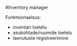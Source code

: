 #Inventory manager

Funktsionaalsus:
* inventari loetelu
* asukohtade/ruumide loetelu
* laenutuste registreerimine 


